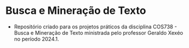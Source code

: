 # Busca e Mineração de Texto 
- Repositório criado para os projetos práticos da disciplina COS738 - Busca e Mineração de Texto ministrada pelo professor Geraldo Xexéo no período 2024.1.
